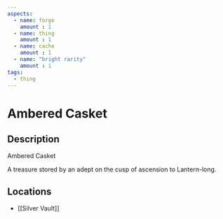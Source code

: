 ```yaml
---
aspects: 
  - name: forge
    amount : 1
  - name: thing
    amount : 1
  - name: cache
    amount : 1
  - name: "bright rarity"
    amount : 1
tags:
  - thing
---
```


# Ambered Casket

## Description
Ambered Casket

A treasure stored by an adept on the cusp of ascension to Lantern-long.
## Locations
- [[Silver Vault]]